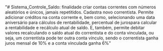 "# Sistema_Controle_Saldo: finalidade criar contas correntes com números aleatórios e únicos, jamais repetitidos. Cadastra novo correntista. Permite adicionar créditos na conta corrente e, bem como, selecionando uma data aniversário para cálculos de rentabilidade, percentual de jurospara calcular a rentabilidade e recálculo atual de saldo. E, também, permite debitar valores recalculando o saldo atual do correntista e do conta vinculada, ou seja, um correntista pode ter outra conta vínculo, sendo o correntista ganha juros mensal de 10% e a conta vinculada ganha 6%"
